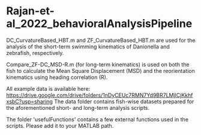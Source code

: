 # Rajan-et-al_2022_behavioralAnalysisPipeline

DC_CurvatureBased_HBT.m and ZF_CurvatureBased_HBT.m are used for the analysis of the short-term swimming kinematics of Danionella and zebrafish, respectively.

Compare_ZF-DC_MSD-R.m (for long-term kinematics) is used on both the fish to calculate the Mean Square Displacement (MSD) and the reorientation kinematics using heading correlation (R).

All example data is available here: https://drive.google.com/drive/folders/1nDyCEUc7RMN7Yd9BR7LMjlCjKkhfxsbC?usp=sharing
The data folder contains fish-wise datasets prepared for the aforementioned short- and long-term analysis scripts.

The folder 'usefulFunctions' contains a few external functions used in the scripts. Please add it to your MATLAB path.
